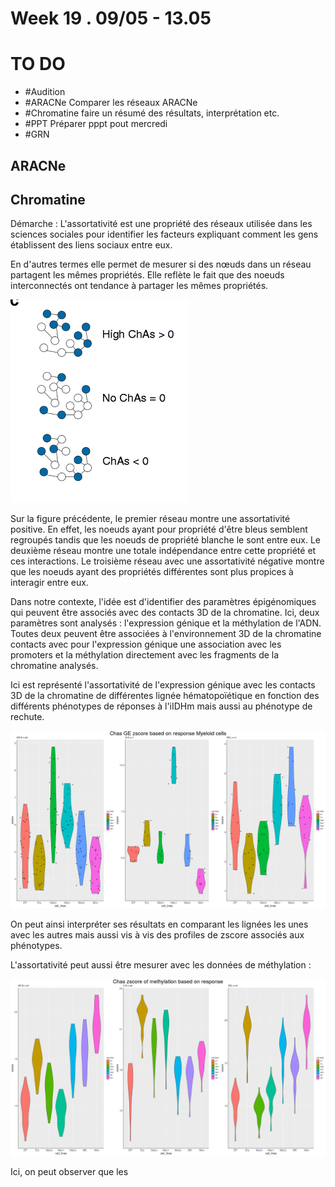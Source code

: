 # Week 19 . 09/05 - 13.05

# **TO DO**

* #Audition
* #ARACNe Comparer les réseaux ARACNe
* #Chromatine faire un résumé des résultats, interprétation etc.
* #PPT Préparer pppt pout mercredi
* #GRN

## **ARACNe**



## **Chromatine**

Démarche : L'assortativité est une propriété des réseaux utilisée dans les sciences sociales pour identifier les facteurs expliquant comment les gens établissent des liens sociaux entre eux.

En d'autres termes elle permet de mesurer si des nœuds dans un réseau partagent les mêmes propriétés. Elle reflète le fait que des noeuds interconnectés ont tendance à partager les mêmes propriétés.

![Chas](Pictures/Chas.png)

Sur la figure précédente, le premier réseau montre une assortativité positive. En effet, les noeuds ayant pour propriété d'être bleus semblent regroupés tandis que les noeuds de propriété blanche le sont entre eux. Le deuxième réseau montre une totale indépendance entre cette propriété et ces interactions. Le troisième réseau avec une assortativité négative montre que les noeuds ayant des propriétés différentes sont plus propices à interagir entre eux.

Dans notre contexte, l'idée est d'identifier des paramètres épigénomiques qui peuvent être associés avec des contacts 3D de la chromatine. Ici, deux paramètres sont analysés : l'expression génique et la méthylation de l'ADN. Toutes deux peuvent être associées à l'environnement 3D de la chromatine contacts avec pour l'expression génique une association avec les promoters et la méthylation directement avec les fragments de la chromatine analysés.

Ici est représenté l'assortativité de l'expression génique avec les contacts 3D de la chromatine de différentes lignée hématopoïétique en fonction des différents phénotypes de réponses à l'iIDHm mais aussi au phénotype de rechute.

![Chas GE zscore](./Pictures/Zscore_Chas_Myeloid_Clines_GE.png)

On peut ainsi interpréter ses résultats en comparant les lignées les unes avec les autres mais aussi vis à vis des profiles de zscore associés aux phénotypes.

L'assortativité peut aussi être mesurer avec les données de méthylation :

![Chas met](./Pictures/Zscore_Chas_met_Myelo_Clines_PP.png)

Ici, on peut observer que les
